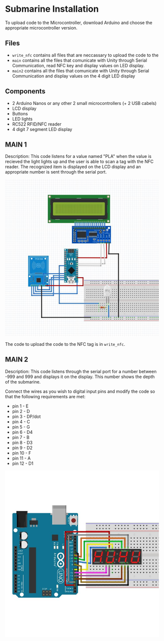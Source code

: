 # Submarine Installation

To upload code to the Microcontroller, download Arduino and choose the appropriate microcontroller version.

## Files

- `write_nfc` contains all files that are neccassary to upload the code to the
- `main` contains all the files that comunicate with Unity through Serial Communication, read NFC key and display values on LED display.
- `main2` contains all the files that comunicate with Unity through Serial Communication and display values on the 4 digit LED display

## Components

- 2 Arduino Nanos or any other 2 small microcontrollers (+ 2 USB cabels)
- LCD display
- Buttons
- LED lights
- RC522 RFID/NFC reader
- 4 digit 7 segment LED display

## MAIN 1

Description: This code listens for a value named "PLA" when the value is recieved the light lights up and the user is able to scan a tag with the NFC reader. The recognized item is displayed on the LCD display and an appropriate number is sent through the serial port.

![Main1](/pictures/main1.JPG)

The code to upload the code to the NFC tag is in `write_nfc`.

## MAIN 2

Description: This code listens through the serial port for a number between -999 and 999 and displays it on the display. This number shows the depth of the submarine.

Connect the wires as you wish to digital input pins and modify the code so that the following requirements are met:

- pin 1 - E
- pin 2 - D
- pin 3 - DP/dot
- pin 4 - C
- pin 5 - G
- pin 6 - D4
- pin 7 - B
- pin 8 - D3
- pin 9 - D2
- pin 10 - F
- pin 11 - A
- pin 12 - D1

![Main2](/pictures/main2.JPG)
